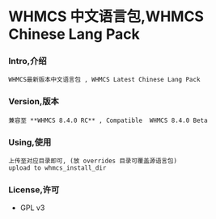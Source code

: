 # WHMCS 中文语言包,WHMCS Chinese Lang Pack

### Intro,介绍
    WHMCS最新版本中文语言包 , WHMCS Latest Chinese Lang Pack

### Version,版本
    兼容至 **WHMCS 8.4.0 RC** , Compatible  WHMCS 8.4.0 Beta

### Using,使用
    上传至对应目录即可, (放 overrides 目录可覆盖源语言包)          
    upload to whmcs_install_dir

### License,许可
 - GPL v3
